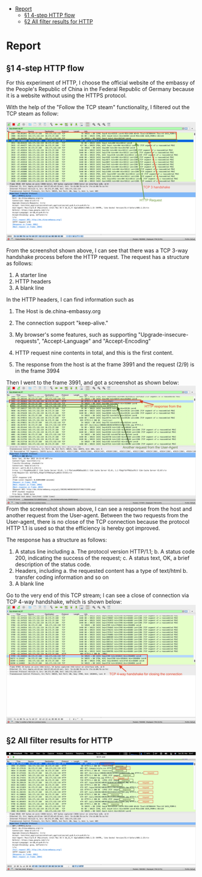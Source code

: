 - [Report](#report)
  - [§1 4-step HTTP flow](#1-4-step-http-flow)
  - [§2 All filter results for HTTP](#2-all-filter-results-for-http)

# Report
## §1 4-step HTTP flow

For this experiment of HTTP, I choose the official website of the embassy of the People's Republic of China in the Federal Republic of Germany because it is a website without using the HTTPS protocol.

With the help of the "Follow the TCP steam" functionality, I filtered out the TCP steam as follow:

![asdasdasd](https://raw.githubusercontent.com/holdenzlL/myIHS/main/images/asdasdasd.png)

From the screenshot shown above, I can see that there was a TCP 3-way handshake process before the HTTP request.
The request has a structure as follows:

1. A starter line
2. HTTP headers
3. A blank line

In the HTTP headers, I can find information such as

1. The Host is de.china-embassy.org
2. The connection support "keep-alive."
3. My browser's some features, such as supporting "Upgrade-insecure-requests", "Accept-Language" and "Accept-Encoding"

4. HTTP request nine contents in total, and this is the first content.
5. The response from the host is at the frame 3991 and the request (2/9) is in the frame 3994

Then I went to the frame 3991, and got a screenshot as shown below:
![asdfasdfds](https://raw.githubusercontent.com/holdenzlL/myIHS/main/images/asdfasdfds.png)
From the screenshot shown above, I can see a response from the host and another request from the User-agent. Between the two requests from the User-agent, there is no close of the TCP connection because the protocol HTTP 1.1 is used so that the efficiency is hereby got improved.

The response has a structure as follows:
1. A status line including
   a. The protocol version HTTP/1.1;
   b. A status code 200, indicating the success of the request;
   c. A status text, OK, a brief description of the status code.
2. Headers, including
    a. the requested content has a type of text/html
    b. transfer coding information and so on
3. A blank line

Go to the very end of this TCP stream; I can see a close of connection via TCP 4-way handshake, which is shown below:
![asdiclnadhjs](https://raw.githubusercontent.com/holdenzlL/myIHS/main/images/asdiclnadhjs.png)

## §2 All filter results for HTTP

![uxkasjbdn](https://raw.githubusercontent.com/holdenzlL/myIHS/main/images/uxkasjbdn.png)